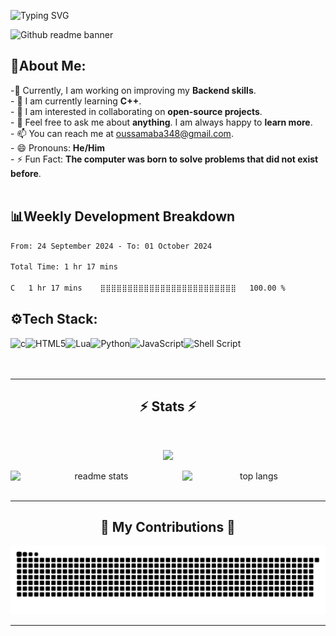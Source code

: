 ![Typing SVG](https://readme-typing-svg.demolab.com/?font=Pixelify+Sans&size=32&duration=2600&pause=1000&color=bcbcf2&random=false&width=435&lines=Welcome+to+my+profile+!)

![Github readme banner](https://github.com/Harsh12Codes/Harsh12Codes/assets/83909388/cfc8e6ce-df39-49b4-8ce7-6f540b9bf34f)


## 👋About Me:

-🔭 Currently, I am working on improving my **Backend skills**.<br>- 🌱 I am currently learning **C++**.<br>- 👯 I am interested in collaborating on **open-source projects**.<br>- 💬 Feel free to ask me about **anything**.  I am always happy to **learn more**.<br>- 📫 You can reach me at oussamaba348@gmail.com.<br>- 😄 Pronouns: **He/Him**<br>- ⚡ Fun Fact: **The computer was born to solve problems that did not exist before**.<br><br>

## 📊Weekly Development Breakdown
<!--START_SECTION:waka-->

```txt
From: 24 September 2024 - To: 01 October 2024

Total Time: 1 hr 17 mins

C   1 hr 17 mins    ⣿⣿⣿⣿⣿⣿⣿⣿⣿⣿⣿⣿⣿⣿⣿⣿⣿⣿⣿⣿⣿⣿⣿⣿⣿   100.00 %
```

<!--END_SECTION:waka-->







## ⚙Tech Stack:
<img align="left" alt="c" src= "https://img.shields.io/badge/c-%2300599C.svg?style=for-the-badge&logo=c&logoColor=white" />
<img align="left" alt="HTML5" src= "https://img.shields.io/badge/html5-%23E34F26.svg?style=for-the-badge&logo=html5&logoColor=white" />
<img align="left" alt="Lua" src= "https://img.shields.io/badge/lua-%232C2D72.svg?style=for-the-badge&logo=lua&logoColor=white" />
<img align="left" alt="Python" src= "https://img.shields.io/badge/python-3670A0?style=for-the-badge&logo=python&logoColor=ffdd54" />
<img align="left" alt="JavaScript" src= "https://img.shields.io/badge/javascript-%23323330.svg?style=for-the-badge&logo=javascript&logoColor=%23F7DF1E" />
<img align="left" alt="Shell Script" src= "https://img.shields.io/badge/shell_script-%23121011.svg?style=for-the-badge&logo=gnu-bash&logoColor=white" />


<br/><br/><br/>
</div>

<hr/>

<h2 align="center">⚡ Stats ⚡</h2>
<br>
<p align="center">
  <tr>
    <td align="center" style="padding=0;width=50%;">
      <img src="https://github-readme-streak-stats.herokuapp.com?user=Sfx00&theme=vue-dark&dates=979797&stroke=00000000&background=00000000&fire=fff&hide_border=true" />
    </td>
  </tr>
</p>
<div align="center">
  <div style="display: flex; justify-content: space-between;">
    <img width="390" src="https://github-readme-stats.vercel.app/api?username=Sfx00&count_private=true&show_icons=true&theme=react&rank_icon=github&border_radius=10" alt="readme stats" />
    <img width="325" src="https://github-readme-stats.vercel.app/api/top-langs/?username=Sfx00&hide=HTML&langs_count=8&layout=compact&theme=react&border_radius=10&size_weight=0.5&count_weight=0.5&exclude_repo=github-readme-stats" alt="top langs" />
  </div>
</div>

<br/>
<hr/>

<div align="center">
  <h2>🐍 My Contributions 🐍</h2>
  <img alt="snake eating my contributions" src="https://github.com/Sfx00/Sfx00/blob/output/github-contribution-grid-snake-dark.svg" />
<hr/>


